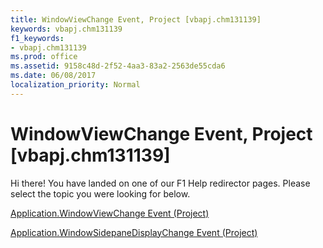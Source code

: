 ```yaml
---
title: WindowViewChange Event, Project [vbapj.chm131139]
keywords: vbapj.chm131139
f1_keywords:
- vbapj.chm131139
ms.prod: office
ms.assetid: 9158c48d-2f52-4aa3-83a2-2563de55cda6
ms.date: 06/08/2017
localization_priority: Normal
---
```



# WindowViewChange Event, Project [vbapj.chm131139]

Hi there! You have landed on one of our F1 Help redirector pages. Please select the topic you were looking for below.

[Application.WindowViewChange Event (Project)](http://msdn.microsoft.com/library/e6a5f884-5bb9-f975-9237-25996b436589%28Office.15%29.aspx)

[Application.WindowSidepaneDisplayChange Event (Project)](http://msdn.microsoft.com/library/8c4c22f4-4005-eff5-2964-880982634e78%28Office.15%29.aspx)


